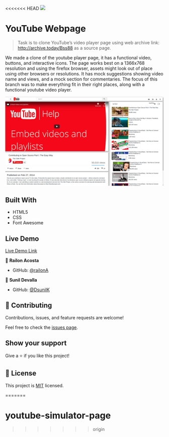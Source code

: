 <<<<<<< HEAD
![](https://img.shields.io/badge/Microverse-blueviolet)

# YouTube Webpage
> Task is to clone YouTube’s video player page using web archive link: http://archive.today/Bss88 as a source page.

We made a clone of the youtube player page, it has a functional video, buttons, and interactive icons. The page works best on a 1366x768 resolution and using the firefox browser, assets might look out of place using other browsers or resolutions. It has mock suggestions showing video name and views, and a mock section for commentaries. The focus of this branch was to make everything fit in their right places, along with a functional youtube video player.

![screenshot](./File/img/demopage.png)
 
## Built With

- HTML5
- CSS
- Font Awesome

## Live Demo

[Live Demo Link](https://railona.github.io/youtube-simulator-page/)

👤 **Railon Acosta**

- GitHub: [@railonA](https://github.com/RailonA)


👤 **Sunil Devalla**

- GitHub: [@DsunilK](https://github.com/DsunilK)

## 🤝 Contributing

Contributions, issues, and feature requests are welcome!

Feel free to check the [issues page](https://github.com/RailonA/youtube-simulator-page/issues).

## Show your support

Give a ⭐️ if you like this project!

## 📝 License

This project is [MIT](LICENSE) licensed.


=======
# youtube-simulator-page
>>>>>>> origin
